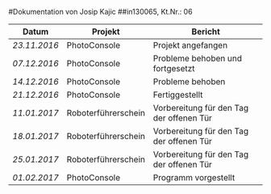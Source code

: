 #Dokumentation von Josip Kajic
##in130065, Kt.Nr.: 06


| Datum | Projekt | Bericht |
|---|---|---|
|*23.11.2016*|PhotoConsole|Projekt angefangen|
|*07.12.2016*|PhotoConsole|Probleme behoben und fortgesetzt|
|*14.12.2016*|PhotoConsole|Probleme behoben|
|*21.12.2016*|PhotoConsole|Fertiggestellt|
|*11.01.2017*|Roboterführerschein|Vorbereitung für den Tag der offenen Tür|
|*18.01.2017*|Roboterführerschein|Vorbereitung für den Tag der offenen Tür|
|*25.01.2017*|Roboterführerschein|Vorbereitung für den Tag der offenen Tür|
|*01.02.2017*|PhotoConsole|Programm vorgestellt|
